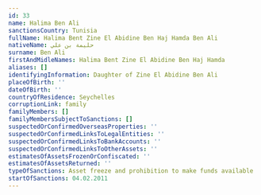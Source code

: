 ```yaml
---
id: 33
name: Halima Ben Ali
sanctionsCountry: Tunisia
fullName: Halima Bent Zine El Abidine Ben Haj Hamda Ben Ali
nativeName: حليمة بن علي
surname: Ben Ali
firstAndMidleNames: Halima Bent Zine El Abidine Ben Haj Hamda
aliases: []
identifyingInformation: Daughter of Zine El Abidine Ben Ali
placeOfBirth: ''
dateOfBirth: ''
countryOfResidence: Seychelles
corruptionLink: family
familyMembers: []
familyMembersSubjectToSanctions: []
suspectedOrConfirmedOverseasProperties: ''
suspectedOrConfirmedLinksToLegalEntities: ''
suspectedOrConfirmedLinksToBankAccounts: ''
suspectedOrConfirmedLinksToOtherAssets: ''
estimatesOfAssetsFrozenOrConfiscated: ''
estimatesOfAssetsReturned: ''
typeOfSanctions: Asset freeze and prohibition to make funds available
startOfSanctions: 04.02.2011
---
```


